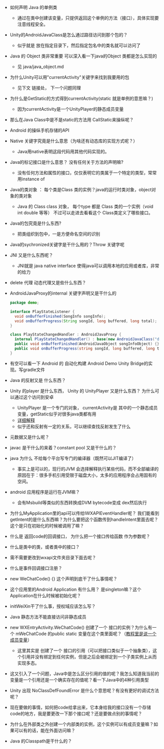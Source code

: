 - 如何声明 Java 的单例类

  - 通过在类中创建该变量，只提供返回这个单例的方法（接口），具体实现要注意线程安全。

- Unity的AndroidJavaClass是怎么通过路径访问到那个包的？

  - 似乎就是 放在指定目录下，然后指定包名中的类名就可以访问了

- Java  的 Object 类非常重要 可以深入看一下java的Object 类都是怎么实现的

  - 见 java/java_object.md

- 为什么Unity可以用"currentActivity"关键字来找到我要用的包

  - 见下文 链接处， 下一个问题同理

- 为什么是GetStatic的方式得到currentActivity(static 就是单例的意思嘛？)

  - 因为currentActivity是一个UnityPlayer的静态成员变量

- 那么在Java Class中是不是static的方法用 CallStatic来操纵呢？

- Android 的操纵手机存储的API

- Native 关键字究竟是什么意思（为啥还有动态库的实现方式呢？）

  - Java用native表明这段代码用其他代码实现的。

- Java的标记接口是什么意思？ 没有任何关于方法的声明嘛?

  - 没有任何方法和属性的接口，仅仅表明它的类属于一个特定的类型，常常用instance of

- Java的类对象 ： 每个类是Class 类的实例？java的运行时类对象，object对象的类对象

  - Java 的 Class class 对象， 每个type 都是 Class 类的一个实例（void int double 等等） 不过可以走进去看看这个 Class类定义了哪些接口。

- Java的包究竟是什么东西?

  - 把类组织到包中，一是方便命名空间的识别

- Java的sychronized关键字是干什么用的？Throw 关键字呢

- JNI 又是什么东西呢？

  - JNI就是 java native interface 使得java可以调用本地的应用或者库，非常的给力

- delete 代理 动态代理又是些什么东西？

- AndroidJavaProxy的internal 关键字声明又是干什么的

  ```  java  
  package demo;
  
  interface PlayStateListener {
    void onBufferFinished(SongInfo songInfo);
    void onBufferProgress(String songId, long buffered, long total);
  }
  ```



  ``` c# 
  class PlayStateChangedHandler : AndroidJavaProxy {
    internal PlayStateChangedHandler() : base(new AndroidJavaClass("demo.PlayStateListener")) {}
    public void onBufferFinished(AndroidJavaObject songInfoObject) {}
    public void onBufferProgress(string songId, long buffered, long total) {}
  }
  ```



- 有空可以看一下 Android 的 自动化构建 Android Demo Unity Bridge的实现。写gradle文件
- Java 的反射又是 什么东西？
- Unity 的player 是什么东西， Unity 的 UnityPlayer 又是什么东西？ 为什么可以通过这个访问到安卓
  - UnityPlayer 是一个专门的对象， currentActivity是 其中的一个静态成员变量，getStatic似乎对很多java类都有用
  - [详细解释](https://blog.csdn.net/yang8456211/article/details/51331358)
  - 似乎还和反射有一定的关系，可以继续查找反射发生了什么
- 元数据又是什么呢？
- javac 是干什么的来着？constant pool 又是干什么的？
- java 为什么 不给每个平台写专门的编译器（既然可以JIT编译了）
  - 事实上是可以的，现行的JVM 会选择解释执行某些代码，而不全部编译的原因在于：很多手机引用受限于磁盘大小，太多的应用程序会占用固有的空间。
- android 应用程序是运行在JVM嘛？
  - 会有Msbuild等类似的东西转换成DVM bytecode变成 dex然后执行
- 为什么MyApplication里的api可以传给IWXAPIEventHandler呢？ 我们能看到getIntent的是什么东西嘛？为什么要把这个函数传到handleIntent里面去呢？这个是只在初始化的时候被调用了嘛？
- 什么是 返回code的回调接口， 为什么把一个接口传给函数 作为参数呢？
- 什么是类中的类，或者类中的接口？
- 需不需要更改到wxapi文件夹目录下面去呢？
- 什么是事件回调接口注册？
- new WeChatCode() {} 这个声明到底干了什么事情呢？
- 这个应用里的Android Application 有什么用？ 是singleton嘛？这个Application在什么时候被初始化呢？
- initWeiXin干了什么事，授权域应该怎么写？
- Java 静态方法不能直接访问非静态成员
- new WXEntryActivity.WeChatCode() 创建了一个 接口的实例？为什么有一个 mWeChatCode 的public static 变量在这个类里面呢？（[教程里是说一个成员变量](https://www.ibm.com/developerworks/cn/java/j-perry-nested-classes/index.html)）
  - 这里其实是 创建了一个 接口的引用（可以把接口类似于一个抽象类），这个引用并没有绑定到任何实例，但是之后会被绑定到一个子类实例上从而实现多态。
- 这又引入了一个问题，Java中是怎么区分引用的值的呢？我怎么知道我当前的变量是一个引用还是一个确实存在的值呢？看一下Java中的4种引用类型
- Unity 出现 NoClassDefFoundError 是什么个意思呢？有没有更好的调试方法呢？
- 现在要做的事情，如何把code给拿出来，它本身给我的接口没有一个存储code的地方，我是要更改一下那个接口呢？还是要做点别的事情呢？
- 为什么在外部类之外创建一个内部类的实例，这个实例可以有成员变量嘛？如果可以有的话，能在外面访问嘛？
- Java 的Classpath是干什么的？